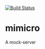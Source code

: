 [![Build Status](https://travis-ci.org/pokidovea/mimicro.svg?branch=master)](https://travis-ci.org/pokidovea/mimicro)

# mimicro
A mock-server
